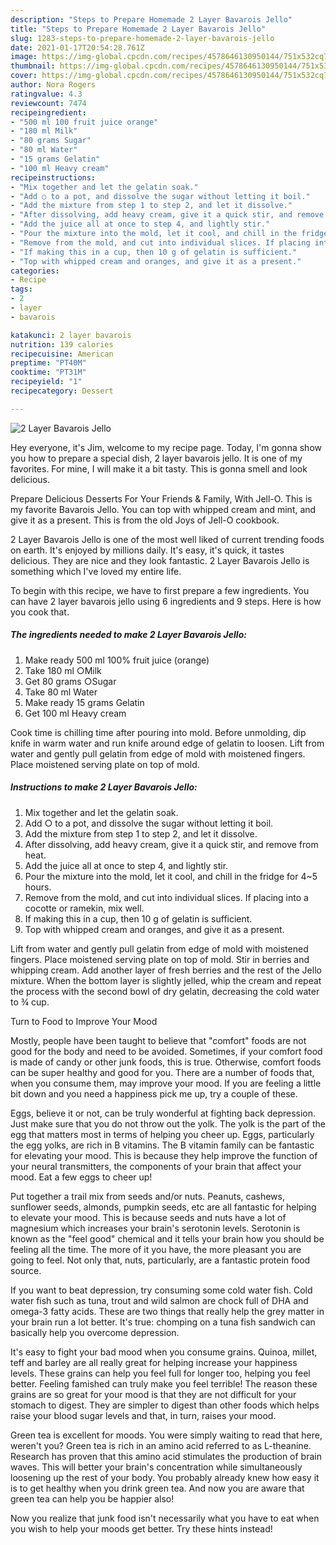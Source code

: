 ```yaml
---
description: "Steps to Prepare Homemade 2 Layer Bavarois Jello"
title: "Steps to Prepare Homemade 2 Layer Bavarois Jello"
slug: 1283-steps-to-prepare-homemade-2-layer-bavarois-jello
date: 2021-01-17T20:54:28.761Z
image: https://img-global.cpcdn.com/recipes/4578646130950144/751x532cq70/2-layer-bavarois-jello-recipe-main-photo.jpg
thumbnail: https://img-global.cpcdn.com/recipes/4578646130950144/751x532cq70/2-layer-bavarois-jello-recipe-main-photo.jpg
cover: https://img-global.cpcdn.com/recipes/4578646130950144/751x532cq70/2-layer-bavarois-jello-recipe-main-photo.jpg
author: Nora Rogers
ratingvalue: 4.3
reviewcount: 7474
recipeingredient:
- "500 ml 100 fruit juice orange"
- "180 ml Milk"
- "80 grams Sugar"
- "80 ml Water"
- "15 grams Gelatin"
- "100 ml Heavy cream"
recipeinstructions:
- "Mix together and let the gelatin soak."
- "Add ○ to a pot, and dissolve the sugar without letting it boil."
- "Add the mixture from step 1 to step 2, and let it dissolve."
- "After dissolving, add heavy cream, give it a quick stir, and remove from heat."
- "Add the juice all at once to step 4, and lightly stir."
- "Pour the mixture into the mold, let it cool, and chill in the fridge for 4~5 hours."
- "Remove from the mold, and cut into individual slices. If placing into a cocotte or ramekin, mix well."
- "If making this in a cup, then 10 g of gelatin is sufficient."
- "Top with whipped cream and oranges, and give it as a present."
categories:
- Recipe
tags:
- 2
- layer
- bavarois

katakunci: 2 layer bavarois 
nutrition: 139 calories
recipecuisine: American
preptime: "PT40M"
cooktime: "PT31M"
recipeyield: "1"
recipecategory: Dessert

---
```



![2 Layer Bavarois Jello](https://img-global.cpcdn.com/recipes/4578646130950144/751x532cq70/2-layer-bavarois-jello-recipe-main-photo.jpg)

Hey everyone, it's Jim, welcome to my recipe page. Today, I'm gonna show you how to prepare a special dish, 2 layer bavarois jello. It is one of my favorites. For mine, I will make it a bit tasty. This is gonna smell and look delicious.

Prepare Delicious Desserts For Your Friends &amp; Family, With Jell-O. This is my favorite Bavarois Jello. You can top with whipped cream and mint, and give it as a present. This is from the old Joys of Jell-O cookbook.

2 Layer Bavarois Jello is one of the most well liked of current trending foods on earth. It's enjoyed by millions daily. It's easy, it's quick, it tastes delicious. They are nice and they look fantastic. 2 Layer Bavarois Jello is something which I've loved my entire life.


To begin with this recipe, we have to first prepare a few ingredients. You can have 2 layer bavarois jello using 6 ingredients and 9 steps. Here is how you cook that.

<!--inarticleads1-->

##### The ingredients needed to make 2 Layer Bavarois Jello:

1. Make ready 500 ml 100% fruit juice (orange)
1. Take 180 ml ○Milk
1. Get 80 grams ○Sugar
1. Take 80 ml Water
1. Make ready 15 grams Gelatin
1. Get 100 ml Heavy cream


Cook time is chilling time after pouring into mold. Before unmolding, dip knife in warm water and run knife around edge of gelatin to loosen. Lift from water and gently pull gelatin from edge of mold with moistened fingers. Place moistened serving plate on top of mold. 

<!--inarticleads2-->

##### Instructions to make 2 Layer Bavarois Jello:

1. Mix together and let the gelatin soak.
1. Add ○ to a pot, and dissolve the sugar without letting it boil.
1. Add the mixture from step 1 to step 2, and let it dissolve.
1. After dissolving, add heavy cream, give it a quick stir, and remove from heat.
1. Add the juice all at once to step 4, and lightly stir.
1. Pour the mixture into the mold, let it cool, and chill in the fridge for 4~5 hours.
1. Remove from the mold, and cut into individual slices. If placing into a cocotte or ramekin, mix well.
1. If making this in a cup, then 10 g of gelatin is sufficient.
1. Top with whipped cream and oranges, and give it as a present.


Lift from water and gently pull gelatin from edge of mold with moistened fingers. Place moistened serving plate on top of mold. Stir in berries and whipping cream. Add another layer of fresh berries and the rest of the Jello mixture. When the bottom layer is slightly jelled, whip the cream and repeat the process with the second bowl of dry gelatin, decreasing the cold water to ¾ cup. 

Turn to Food to Improve Your Mood


Mostly, people have been taught to believe that "comfort" foods are not good for the body and need to be avoided. Sometimes, if your comfort food is made of candy or other junk foods, this is true. Otherwise, comfort foods can be super healthy and good for you. There are a number of foods that, when you consume them, may improve your mood. If you are feeling a little bit down and you need a happiness pick me up, try a couple of these.

Eggs, believe it or not, can be truly wonderful at fighting back depression. Just make sure that you do not throw out the yolk. The yolk is the part of the egg that matters most in terms of helping you cheer up. Eggs, particularly the egg yolks, are rich in B vitamins. The B vitamin family can be fantastic for elevating your mood. This is because they help improve the function of your neural transmitters, the components of your brain that affect your mood. Eat a few eggs to cheer up!

Put together a trail mix from seeds and/or nuts. Peanuts, cashews, sunflower seeds, almonds, pumpkin seeds, etc are all fantastic for helping to elevate your mood. This is because seeds and nuts have a lot of magnesium which increases your brain's serotonin levels. Serotonin is known as the "feel good" chemical and it tells your brain how you should be feeling all the time. The more of it you have, the more pleasant you are going to feel. Not only that, nuts, particularly, are a fantastic protein food source.

If you want to beat depression, try consuming some cold water fish. Cold water fish such as tuna, trout and wild salmon are chock full of DHA and omega-3 fatty acids. These are two things that really help the grey matter in your brain run a lot better. It's true: chomping on a tuna fish sandwich can basically help you overcome depression. 

It's easy to fight your bad mood when you consume grains. Quinoa, millet, teff and barley are all really great for helping increase your happiness levels. These grains can help you feel full for longer too, helping you feel better. Feeling famished can truly make you feel terrible! The reason these grains are so great for your mood is that they are not difficult for your stomach to digest. They are simpler to digest than other foods which helps raise your blood sugar levels and that, in turn, raises your mood.

Green tea is excellent for moods. You were simply waiting to read that here, weren't you? Green tea is rich in an amino acid referred to as L-theanine. Research has proven that this amino acid stimulates the production of brain waves. This will better your brain's concentration while simultaneously loosening up the rest of your body. You probably already knew how easy it is to get healthy when you drink green tea. And now you are aware that green tea can help you be happier also!

Now you realize that junk food isn't necessarily what you have to eat when you wish to help your moods get better. Try  these hints  instead!

